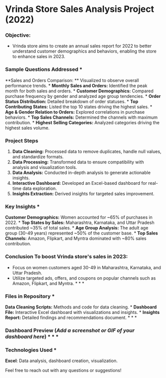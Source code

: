 Vrinda Store Sales Analysis Project (2022) 
========================================== 
### Objective:
 - Vrinda store aims to create an annual sales report for 2022 to better understand customer demographics and behaviors, enabling the store to enhance sales in 2023. 

### Sample Questions Addressed * 
**Sales and Orders Comparison:
** Visualized to observe overall performance trends. * 
**Monthly Sales and Orders:** Identified the peak month for both sales and orders. * 
**Customer Demographics:** Compared purchase frequency by gender and analyzed age group tendencies. * 
**Order Status Distribution:** Detailed breakdown of order statuses. * 
**Top Contributing States:** Listed the top 10 states driving the highest sales. * 
**Age & Gender Relation to Orders:** Explored correlations in purchase behaviors. * 
**Top Sales Channels:** Determined the channels with maximum contribution. * 
**Highest Selling Categories:** Analyzed categories driving the highest sales volume. 

### Project Steps 
1. **Data Cleaning:** Processed data to remove duplicates, handle null values, and standardize formats.
2. **Data Processing:** Transformed data to ensure compatibility with analysis and visualization tools.
3. **Data Analysis:** Conducted in-depth analysis to generate actionable insights.
4. **Interactive Dashboard:** Developed an Excel-based dashboard for real-time data exploration.
5. **Insights Extraction:** Derived insights for targeted sales improvement.

### Key Insights * 
**Customer Demographics:** Women accounted for ~65% of purchases in 2022. * 
**Top States by Sales:** Maharashtra, Karnataka, and Uttar Pradesh contributed ~35% of total sales. * 
**Age Group Analysis:** The adult age group (30-49 years) represented ~50% of the customer base. * 
**Top Sales Channels:** Amazon, Flipkart, and Myntra dominated with ~80% sales contribution. 

### Conclusion To boost Vrinda store's sales in 2023: 
* Focus on women customers aged 30-49 in Maharashtra, Karnataka, and Uttar Pradesh.
* Utilize targeted ads, offers, and coupons on popular channels such as Amazon, Flipkart, and Myntra. * * *

 ### Files in Repository * 
 **Data Cleaning Scripts:** Methods and code for data cleaning. * 
 **Dashboard File:** Interactive Excel dashboard with visualizations and insights. * 
 **Insights Report:** Detailed findings and recommendations document. * * *
 
 ### Dashboard Preview (_Add a screenshot or GIF of your dashboard here_) * * * 
 
 ### Technologies Used * 
 **Excel**: 
 Data analysis, 
 dashboard creation, 
 visualization. 
 
 
 Feel free to reach out with any questions or suggestions!



